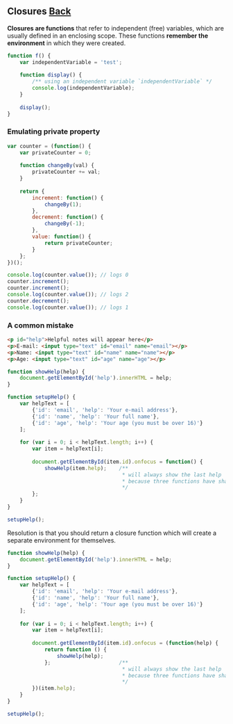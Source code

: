 ## Closures [Back](./../JavaScript.md)

**Closures are functions** that refer to independent (free) variables, which are usually defined in an enclosing scope. These functions **remember the environment** in which they were created.

```js
function f() {
    var independentVariable = 'test';
    
    function display() {
        /** using an independent variable `independentVariable` */
        console.log(independentVariable);
    }
    
    display();
}
```

### Emulating private property

```js
var counter = (function() {
    var privateCounter = 0;
    
    function changeBy(val) {
        privateCounter += val;
    }
    
    return {
        increment: function() {
            changeBy(1);
        },
        decrement: function() {
            changeBy(-1);
        },
        value: function() {
            return privateCounter;
        }
    };
})();

console.log(counter.value()); // logs 0
counter.increment();
counter.increment();
console.log(counter.value()); // logs 2
counter.decrement();
console.log(counter.value()); // logs 1
```

### A common mistake

```html
<p id="help">Helpful notes will appear here</p>
<p>E-mail: <input type="text" id="email" name="email"></p>
<p>Name: <input type="text" id="name" name="name"></p>
<p>Age: <input type="text" id="age" name="age"></p>
```

```js
function showHelp(help) {
    document.getElementById('help').innerHTML = help;
}

function setupHelp() {
    var helpText = [
        {'id': 'email', 'help': 'Your e-mail address'},
        {'id': 'name', 'help': 'Your full name'},
        {'id': 'age', 'help': 'Your age (you must be over 16)'}
    ];
    
    for (var i = 0; i < helpText.length; i++) {
        var item = helpText[i];
        
        document.getElementById(item.id).onfocus = function() {
            showHelp(item.help);    /**
                                     * will always show the last help
                                     * because three functions have shared the same item
                                     */
        };
    }
}

setupHelp();
```

Resolution is that you should return a closure function which will create a separate environment for themselves.

```js
function showHelp(help) {
    document.getElementById('help').innerHTML = help;
}

function setupHelp() {
    var helpText = [
        {'id': 'email', 'help': 'Your e-mail address'},
        {'id': 'name', 'help': 'Your full name'},
        {'id': 'age', 'help': 'Your age (you must be over 16)'}
    ];
    
    for (var i = 0; i < helpText.length; i++) {
        var item = helpText[i];
        
        document.getElementById(item.id).onfocus = (function(help) {
            return function () {
                showHelp(help);
            };                      /**
                                     * will always show the last help
                                     * because three functions have shared the same item
                                     */
        })(item.help);
    }
}

setupHelp();
```